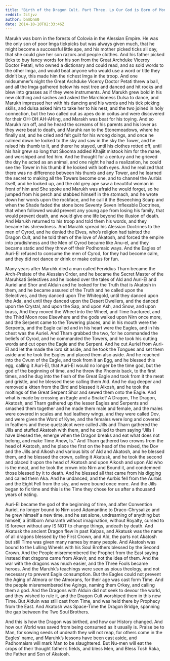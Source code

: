 ```yaml
---
title: "Birth of the Dragon Cult. Part Three. Lo Our God is Born of Monkey Sex and Tower Dancing!"
reddit: 2itjvz
author: bnmbnm0
date: 2014-10-10T02:33:46Z
---
```


Marukh was born in the forests of Colovia in the Alessian Empire. He was the only son of poor Imga tickpicks but was always given much, that he might become a successful little ape, and his mother picked ticks all day, that she could give her son razors and people clothes. And his father picked ticks to buy fancy words for his son from the Great Archduke Viceroy Doctor Petati, who owned a dictionary and could read, and so sold words to the other Imga, and would beat anyone who would use a word or title they didn’t buy, this made him the richest Imga in the troop. And one midsummer’s night the Great Archduke Viceroy Doctor Petati threw a ball, and all the Imga gathered below his nest tree and danced and hit rocks and blew into grasses as if they were instruments. And Marukh grew bold in his new clothing and sashes and asked the Marchioness Dulsa to dance, and Marukh impressed her with his dancing and his words and his tick picking skills, and dulsa asked him to take her to his nest, and the two joined in holy connection, but the two called out as apes do in coitus and were discovered for their OH-OH AH-AHing, and Marakh was beat for his toying. And so Marukh ran off, and he heard the screams of his parents and his lover as they were beat to death, and Maruhk ran to the Stonemeadows, where he finally sat, and he cried and felt guilt for his wrong doings, and once he calmed down he looked to the sky and saw in the sky the Tower, and he raised his thumb to it, and therer he stayed, until his clothes rotted off, until his hair grew so long that Skooma addled Khajiit mistook him for the mane, and worshiped and fed him. And he thought for a century and he grieved the day he acted as an animal, and one night he had a realization, he could see the Tower in his thumb if he looked with both eyes. And he realized that there was no difference between his thumb and any Tower, and he learned the secret to making all the Towers become one, and to channel the Aurbis itself, and he looked up, and the old grey ape saw a beautiful woman in front of him and She spoke and Marukh was afraid he would forget, so he jumped from his perch and stabbed himself in the stomach, and he wrote down her words upon the rockface, and he call it the Beseeching Scarp and when the Shade faded the stone bore Seventy Seven Inflexable Doctrines, that when followed would prevent any young ape from losing his family, that would prevent death, and would give one life beyond the illusion of death. And Marukh returned to his troop and told them his words, and they became his shrewdness. And Marahk spread his Alessian Doctrines to the men of Cyrod, and he denied the Elves, who’s religion had tainted the Dragon Cult, and he told them of the love of Akatosh, and forced the empire into prudishness and the Men of Cyrod became like Anu-el, and they became static and they threw off their Podhomaic ways. And the Eagles of Auri-El refused to consume the men of Cyrod, for they had become calm, and they did not dance or drink or make coitus for fun.

Many years after Maruhk died a man called Fervidius Tharn became the Arch-Prelate of the Alessian Order, and he became the Secret Master of the Maruhkati Selectives and he looked over the tales of Ald and Auri-El and Auriel and Shor and Alduin and he looked for the Truth that is Akatosh in them, and he became assured of the Truth and he called upon the Selectives, and they danced upon The Whitegold, until they danced upon the Ada, and until they danced upon the Desert Dwellers, and the danced upon the Crystal, and upon the Sap, and upon Ash, and Snow, and upon brass, And they moved the Wheel into the Wheel, and Time fractured, and the Third Moon rose Elsewhere and the gods walked upon Nirn once more, and the Serpent came to the Towering places, and in his mouth were the Serpents, and the Eagle called and in his heart were the Eagles, and in his chest was the Auriel. And Tharn grabbed the two, for he commanded the beliefs of Cyrod, and he commanded the Towers, and he took his cutting words and cut open the Eagle and the Serpent. And he cut Auriel from Auri-El and let the made the lord sit aside, and he took the Tongues and set them aside and he took the Eagles and placed them also aside. And he reached into the Ovum of the Eagle, and took from it an Egg, and he blessed this egg, calling it Auri-El, that Auri-El would no longer be the time god, but the god of the beginning of time, and he threw the Phoenix back, to the first times, and he dug into the flesh of the Great Eagle and took from it the meat and gristle, and he blessed these calling them Ald. And he dug deeper and removed a kitten from the Bird and blessed it Alkosh, and he took the moltings of the Great Serpent Shor and sewed them onto the Eagle. And what is made by crossing an Eagle and a Snake? A Dragon, The Dragon, Akatosh, and Tharn gathered up the lesser Eagles and Serpents and smashed them together and he made them male and female, and the males were covered in scales and had leathery wings, and they were called Dov, and were given the Word of Kyne, and the females were long and covered in feathers and these quetzalcot were called Jills and Tharn gathered the Jills and stuffed Akatosh with them, and he called to them saying “Jills I have blessed the, emerge when the Dragon breaks and eat what does not belong, and make Time Anew, Is." And Tharn gathered two crowns from the head of Akatosh, and he place the first on the head of the mixed, the Dov and the Jills and Alkosh and various bits of Ald and Akatosh, and he blessed them, and he blessed the crown, calling it Akatusk, and he took the second and placed it upon the head of Akatosh and upon Alkosh and upon Ald who is the meat, and he took the crown into Nirn and Bound it, and condemned those blessed by it to death. And he blessed all that came from his digging and called them Aka. And he undanced, and the Aurbis fell from the Aurbis and the Eight Fell from the sky, and were bound once more. And the Jills began to fix time and this is the Time they chose for us after a thousand years of eating.

Auri-El became the god of the beginning of time, and after Convention Auriel, no longer bound to Nirn used Adamantine to Draco-Chrysalize and he grew himself a new time, and he sat alone, undreaming of anything but himself, a Stillborn Amaranth without imagination, without Royalty, cursed to IS forever without any IS NOT to change things, undeath by death. And Akatusk the ancient Dragon flew in past Kalpas, and Akatusk was the name of all dragons blessed by the First Crown, and Ald, the parts not Akatosh but still Time was given many names by many people. And Akatosh was bound to the Lulling Wheels with his Soul Brothers blessed by the Second Crown. And the People misremembered the Prophet from the East saying instead that dragons came from Akavir, and not the idea of them. And the war with the dragons was much easier, and the Three Fools became heroes. And the Maruhk’s teachings were seen as pious theology, and not necessary to prevent Eagle consumption. But the Eagles could not prevent the Aging of Atmora or the Atmorans, for their age was cast form Time. And the people misremembered the Agings, naming them Orkey, and calling them a god. And the Dragons with Alduin did not seek to devour the world, and they wished to rule it, and the Dragon Cult worshiped them in this new Time. But Alduin was still cast from Time, and was held there by Prophecy from the East. And Akatosh was Space-Time the Dragon Bridge, spanning the gap between the Two Soul Brothers. 

And this is how the Dragon was birthed, and how our History changed. And how our World was saved from being consumed as it usually is. Praise be to Man, for sowing seeds of undeath they will not reap, for others come in the Eagles’ name, and Maruhk’s lessons have been cast aside, and Padhomaism will mark Man to be slaughtered. But Nu-men will eat the crops of their thought father’s fields, and bless Men, and Bless Tosh Raka, the Father and Son of Akatosh.

